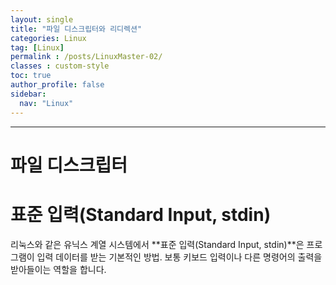 ```yaml
---
layout: single
title: "파일 디스크립터와 리디렉션"
categories: Linux
tag: [Linux]
permalink : /posts/LinuxMaster-02/
classes : custom-style
toc: true
author_profile: false
sidebar:
  nav: "Linux"
---
```


<hr>

# 파일 디스크립터


# 표준 입력(Standard Input, stdin)

리눅스와 같은 유닉스 계열 시스템에서 **표준 입력(Standard Input, stdin)**은 프로그램이 입력 데이터를 받는 기본적인 방법. 보통 키보드 입력이나 다른 명령어의 출력을 받아들이는 역할을 합니다.
